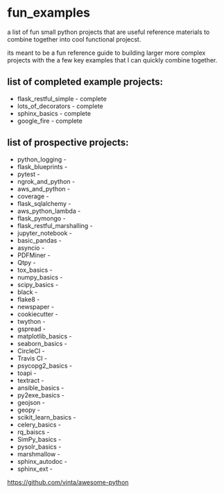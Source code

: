 # fun_examples

a list of fun small python projects that are useful reference materials to combine together into cool functional projecst.

its meant to be a fun reference guide to building larger more complex projects with the a few key examples that I can quickly combine together.

## list of completed example projects: 
* flask_restful_simple - complete
* lots_of_decorators - complete
* sphinx_basics - complete
* google_fire - complete


## list of prospective projects:
* python_logging - 
* flask_blueprints -
* pytest - 
* ngrok_and_python - 
* aws_and_python - 
* coverage -
* flask_sqlalchemy -
* aws_python_lambda - 
* flask_pymongo -
* flask_restful_marshalling - 
* jupyter_notebook -
* basic_pandas -
* asyncio - 
* PDFMiner - 
* Qtpy -
* tox_basics - 
* numpy_basics - 
* scipy_basics - 
* black - 
* flake8 -
* newspaper - 
* cookiecutter - 
* twython - 
* gspread - 
* matplotlib_basics - 
* seaborn_basics - 
* CircleCI - 
* Travis CI - 
* psycopg2_basics - 
* toapi - 
* textract - 
* ansible_basics -
* py2exe_basics -
* geojson - 
* geopy - 
* scikit_learn_basics - 
* celery_basics - 
* rq_baiscs - 
* SimPy_basics -
* pysolr_basics -
* marshmallow - 
* sphinx_autodoc - 
* sphinx_ext - 



https://github.com/vinta/awesome-python
